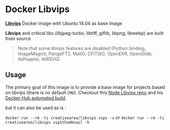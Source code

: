 # Docker Libvips

**[Libvips](https://github.com/jcupitt/libvips)** Docker image with Ubuntu 14.04 as base image

**Libvips** and critical libs (libjpeg-turbo, libtiff, giflib, libpng, libwebp) are built from source

> Note that some libvips features are disabled (Python binding, ImageMagick, PangoFT2, MatIO, CFITSIO, OpenEXR, OpenSlide, libPoppler, libRSVG)

## Usage

The primary goal of this image is to provide a base image for projects based on libvips (there is no default `CMD`). Checkout this [Node Libvips repo](https://github.com/creative-area/docker-node-libvips) and his [Docker Hub automated build](https://hub.docker.com/r/creativearea/node-libvips/).

but it can also be used as is :

`docker run --rm -ti creativearea/libvips vips -v` or `docker run --rm -ti creativearea/libvips vipsthumbnail -h`
